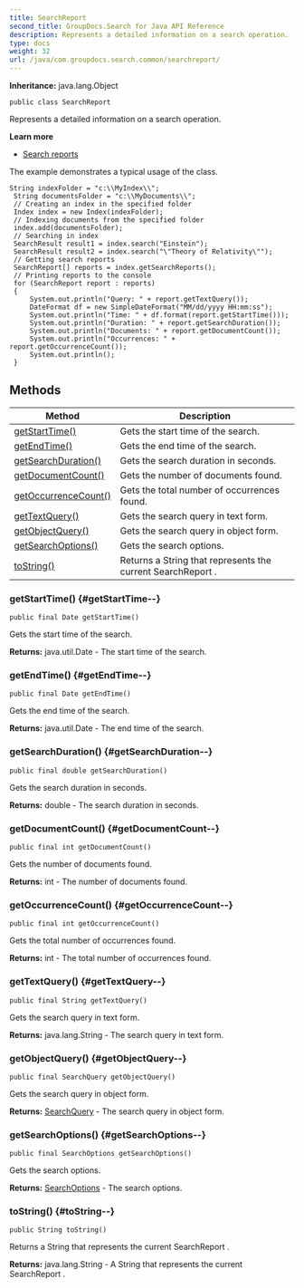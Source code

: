 ```yaml
---
title: SearchReport
second_title: GroupDocs.Search for Java API Reference
description: Represents a detailed information on a search operation.
type: docs
weight: 32
url: /java/com.groupdocs.search.common/searchreport/
---
```

**Inheritance:**
java.lang.Object
```
public class SearchReport
```

Represents a detailed information on a search operation.

**Learn more**

 *  [Search reports][]

The example demonstrates a typical usage of the class.

```
String indexFolder = "c:\\MyIndex\\";
 String documentsFolder = "c:\\MyDocuments\\";
 // Creating an index in the specified folder
 Index index = new Index(indexFolder);
 // Indexing documents from the specified folder
 index.add(documentsFolder);
 // Searching in index
 SearchResult result1 = index.search("Einstein");
 SearchResult result2 = index.search("\"Theory of Relativity\"");
 // Getting search reports
 SearchReport[] reports = index.getSearchReports();
 // Printing reports to the console
 for (SearchReport report : reports)
 {
     System.out.println("Query: " + report.getTextQuery());
     DateFormat df = new SimpleDateFormat("MM/dd/yyyy HH:mm:ss");
     System.out.println("Time: " + df.format(report.getStartTime()));
     System.out.println("Duration: " + report.getSearchDuration());
     System.out.println("Documents: " + report.getDocumentCount());
     System.out.println("Occurrences: " + report.getOccurrenceCount());
     System.out.println();
 }
```


[Search reports]: https://docs.groupdocs.com/display/searchjava/Search+reports
## Methods

| Method | Description |
| --- | --- |
| [getStartTime()](#getStartTime--) | Gets the start time of the search. |
| [getEndTime()](#getEndTime--) | Gets the end time of the search. |
| [getSearchDuration()](#getSearchDuration--) | Gets the search duration in seconds. |
| [getDocumentCount()](#getDocumentCount--) | Gets the number of documents found. |
| [getOccurrenceCount()](#getOccurrenceCount--) | Gets the total number of occurrences found. |
| [getTextQuery()](#getTextQuery--) | Gets the search query in text form. |
| [getObjectQuery()](#getObjectQuery--) | Gets the search query in object form. |
| [getSearchOptions()](#getSearchOptions--) | Gets the search options. |
| [toString()](#toString--) | Returns a String that represents the current  SearchReport . |
### getStartTime() {#getStartTime--}
```
public final Date getStartTime()
```


Gets the start time of the search.

**Returns:**
java.util.Date - The start time of the search.
### getEndTime() {#getEndTime--}
```
public final Date getEndTime()
```


Gets the end time of the search.

**Returns:**
java.util.Date - The end time of the search.
### getSearchDuration() {#getSearchDuration--}
```
public final double getSearchDuration()
```


Gets the search duration in seconds.

**Returns:**
double - The search duration in seconds.
### getDocumentCount() {#getDocumentCount--}
```
public final int getDocumentCount()
```


Gets the number of documents found.

**Returns:**
int - The number of documents found.
### getOccurrenceCount() {#getOccurrenceCount--}
```
public final int getOccurrenceCount()
```


Gets the total number of occurrences found.

**Returns:**
int - The total number of occurrences found.
### getTextQuery() {#getTextQuery--}
```
public final String getTextQuery()
```


Gets the search query in text form.

**Returns:**
java.lang.String - The search query in text form.
### getObjectQuery() {#getObjectQuery--}
```
public final SearchQuery getObjectQuery()
```


Gets the search query in object form.

**Returns:**
[SearchQuery](../../com.groupdocs.search/searchquery) - The search query in object form.
### getSearchOptions() {#getSearchOptions--}
```
public final SearchOptions getSearchOptions()
```


Gets the search options.

**Returns:**
[SearchOptions](../../com.groupdocs.search.options/searchoptions) - The search options.
### toString() {#toString--}
```
public String toString()
```


Returns a String that represents the current  SearchReport .

**Returns:**
java.lang.String - A String that represents the current  SearchReport .
